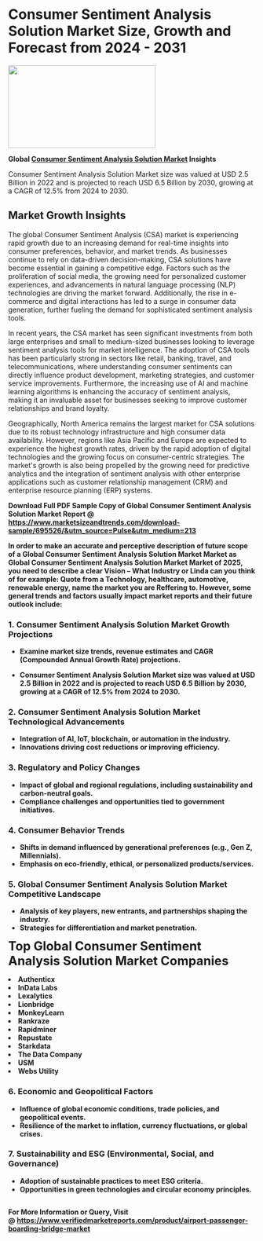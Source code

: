<H1>Consumer Sentiment Analysis Solution Market Size, Growth and Forecast from 2024 - 2031</H1><img class="aligncenter size-medium wp-image-584254" src="https://thirdeyenews.in/wp-content/uploads/2024/09/Global-Market-Research-300x168.jpeg" alt="" width="300" height="168" /><p><strong>Global&nbsp;<a href="https://www.marketsizeandtrends.com/download-sample/695526/&amp;utm_source=Pulse&amp;utm_medium=213">Consumer Sentiment Analysis Solution Market</a> Insights</strong></p><p>Consumer Sentiment Analysis Solution Market size was valued at USD 2.5 Billion in 2022 and is projected to reach USD 6.5 Billion by 2030, growing at a CAGR of 12.5% from 2024 to 2030.</p><p><h2>Market Growth Insights</h2> <p>The global Consumer Sentiment Analysis (CSA) market is experiencing rapid growth due to an increasing demand for real-time insights into consumer preferences, behavior, and market trends. As businesses continue to rely on data-driven decision-making, CSA solutions have become essential in gaining a competitive edge. Factors such as the proliferation of social media, the growing need for personalized customer experiences, and advancements in natural language processing (NLP) technologies are driving the market forward. Additionally, the rise in e-commerce and digital interactions has led to a surge in consumer data generation, further fueling the demand for sophisticated sentiment analysis tools.</p> <p><strong></strong></p> <p>In recent years, the CSA market has seen significant investments from both large enterprises and small to medium-sized businesses looking to leverage sentiment analysis tools for market intelligence. The adoption of CSA tools has been particularly strong in sectors like retail, banking, travel, and telecommunications, where understanding consumer sentiments can directly influence product development, marketing strategies, and customer service improvements. Furthermore, the increasing use of AI and machine learning algorithms is enhancing the accuracy of sentiment analysis, making it an invaluable asset for businesses seeking to improve customer relationships and brand loyalty.</p> <p>Geographically, North America remains the largest market for CSA solutions due to its robust technology infrastructure and high consumer data availability. However, regions like Asia Pacific and Europe are expected to experience the highest growth rates, driven by the rapid adoption of digital technologies and the growing focus on consumer-centric strategies. The market's growth is also being propelled by the growing need for predictive analytics and the integration of sentiment analysis with other enterprise applications such as customer relationship management (CRM) and enterprise resource planning (ERP) systems.</p> <p><strong></p><p><span class=""><strong>Download Full PDF Sample Copy of Global Consumer Sentiment Analysis Solution Market Report</strong> @ <a href="https://www.marketsizeandtrends.com/download-sample/695526/&amp;utm_source=Pulse&amp;utm_medium=213" target="_blank">https://www.marketsizeandtrends.com/download-sample/695526/&amp;utm_source=Pulse&amp;utm_medium=213</a></span></p><p>In order to make an accurate and perceptive description of future scope of a Global&nbsp;Consumer Sentiment Analysis Solution Market Market as Global&nbsp;Consumer Sentiment Analysis Solution Market Market of 2025, you need to describe a clear Vision &ndash; What Industry or Linda can you think of for example: Quote from a Technology, healthcare, automotive, renewable energy, name the market you are Reffering to. However, some general trends and factors usually impact market reports and their future outlook include:</p><h3>1.&nbsp;<strong>Consumer Sentiment Analysis Solution Market Growth Projections</strong></h3><ul><li>Examine market size trends, revenue estimates and CAGR (Compounded Annual Growth Rate) projections.</li><li><p>Consumer Sentiment Analysis Solution Market size was valued at USD 2.5 Billion in 2022 and is projected to reach USD 6.5 Billion by 2030, growing at a CAGR of 12.5% from 2024 to 2030.</p></li></ul><h3>2.&nbsp;<strong>Consumer Sentiment Analysis Solution Market Technological Advancements</strong></h3><ul><li>Integration of AI, IoT, blockchain, or automation in the industry.</li><li>Innovations driving cost reductions or improving efficiency.</li></ul><h3>3.&nbsp;<strong>Regulatory and Policy Changes</strong></h3><ul><li>Impact of global and regional regulations, including sustainability and carbon-neutral goals.</li><li>Compliance challenges and opportunities tied to government initiatives.</li></ul><h3>4.&nbsp;<strong>Consumer Behavior Trends</strong></h3><ul><li>Shifts in demand influenced by generational preferences (e.g., Gen Z, Millennials).</li><li>Emphasis on eco-friendly, ethical, or personalized products/services.</li></ul><h3>5.&nbsp;<strong>Global Consumer Sentiment Analysis Solution Market Competitive Landscape</strong></h3><ul><li>Analysis of key players, new entrants, and partnerships shaping the industry.</li><li>Strategies for differentiation and market penetration.</li></ul><p data-pm-slice="1 1 []"><span style="color: inherit; font-family: inherit; font-size: 25px;">Top Global Consumer Sentiment Analysis Solution Market Companies</span></p><div class="" data-test-id=""><p><li>Authenticx</li><li> InData Labs</li><li> Lexalytics</li><li> Lionbridge</li><li> MonkeyLearn</li><li> Rankraze</li><li> Rapidminer</li><li> Repustate</li><li> Starkdata</li><li> The Data Company</li><li> USM</li><li> Webs Utility</li></p></div><h3>6.&nbsp;<strong>Economic and Geopolitical Factors</strong></h3><ul><li>Influence of global economic conditions, trade policies, and geopolitical events.</li><li>Resilience of the market to inflation, currency fluctuations, or global crises.</li></ul><h3>7.&nbsp;<strong>Sustainability and ESG (Environmental, Social, and Governance)</strong></h3><ul><li>Adoption of sustainable practices to meet ESG criteria.</li><li>Opportunities in green technologies and circular economy principles.</li></ul><h2><strong style="font-size: 14px;">For More Information or Query, Visit @&nbsp;</strong><a style="background-color: #ffffff; font-size: 14px;" href="https://www.marketsizeandtrends.com/report/consumer-sentiment-analysis-solution-market/" target="_blank">https://www.verifiedmarketreports.com/product/airport-passenger-boarding-bridge-market</a></h2>
